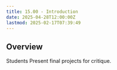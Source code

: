 ```yaml
---
title: 15.00 - Introduction
date: 2025-04-28T12:00:00Z
lastmod: 2025-02-17T07:39:49
---
```


## Overview

Students Present final projects for critique.

